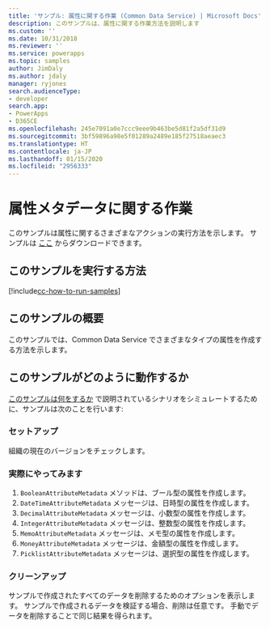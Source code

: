 ```yaml
---
title: 'サンプル: 属性に関する作業 (Common Data Service) | Microsoft Docs'
description: このサンプルは、属性に関する作業方法を説明します
ms.custom: ''
ms.date: 10/31/2018
ms.reviewer: ''
ms.service: powerapps
ms.topic: samples
author: JimDaly
ms.author: jdaly
manager: ryjones
search.audienceType:
- developer
search.app:
- PowerApps
- D365CE
ms.openlocfilehash: 245e7091a0e7ccc9eee9b463be5d81f2a5df31d9
ms.sourcegitcommit: 3bf59896a98e5f01289a2489e185f27518aeaec3
ms.translationtype: HT
ms.contentlocale: ja-JP
ms.lasthandoff: 01/15/2020
ms.locfileid: "2956333"
---
```

# <a name="work-with-attribute-metadata"></a>属性メタデータに関する作業

このサンプルは属性に関するさまざまなアクションの実行方法を示します。 サンプルは [ここ](https://github.com/microsoft/PowerApps-Samples/tree/master/cds/orgsvc/C%23/WorkWithAttributes) からダウンロードできます。

## <a name="how-to-run-this-sample"></a>このサンプルを実行する方法

[!include[cc-how-to-run-samples](../../includes/cc-how-to-run-samples.md)]

## <a name="what-this-sample-does"></a>このサンプルの概要

このサンプルでは、Common Data Service でさまざまなタイプの属性を作成する方法を示します。

## <a name="how-this-sample-works"></a>このサンプルがどのように動作するか

[このサンプルは何をするか](#what-this-sample-does) で説明されているシナリオをシミュレートするために、サンプルは次のことを行います:

### <a name="setup"></a>セットアップ

組織の現在のバージョンをチェックします。

### <a name="demonstrate"></a>実際にやってみます

1. `BooleanAttributeMetadata` メソッドは、ブール型の属性を作成します。
2. `DateTimeAttributeMetadata` メッセージは、日時型の属性を作成します。
3. `DecimalAttributeMetadata` メッセージは、小数型の属性を作成します。
4. `IntegerAttributeMetadata` メッセージは、整数型の属性を作成します。
5. `MemoAttributeMetadata` メッセージは、メモ型の属性を作成します。
6. `MoneyAttributeMetadata` メッセージは、金額型の属性を作成します。
7. `PicklistAttributeMetadata` メッセージは、選択型の属性を作成します。

### <a name="clean-up"></a>クリーンアップ

サンプルで作成されたすべてのデータを削除するためのオプションを表示します。 サンプルで作成されるデータを検証する場合、削除は任意です。 手動でデータを削除することで同じ結果を得られます。